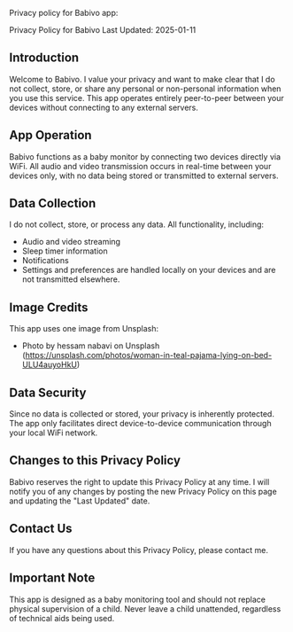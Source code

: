 Privacy policy for Babivo app:

Privacy Policy for Babivo
Last Updated: 2025-01-11

## Introduction ##
Welcome to Babivo. I value your privacy and want to make clear that I do not collect, store, or share any personal or non-personal information when you use this service. This app operates entirely peer-to-peer between your devices without connecting to any external servers.

## App Operation ##
Babivo functions as a baby monitor by connecting two devices directly via WiFi. All audio and video transmission occurs in real-time between your devices only, with no data being stored or transmitted to external servers.

## Data Collection ##
I do not collect, store, or process any data. All functionality, including:
- Audio and video streaming
- Sleep timer information
- Notifications
- Settings and preferences
are handled locally on your devices and are not transmitted elsewhere.

## Image Credits ##
This app uses one image from Unsplash:
- Photo by hessam nabavi on Unsplash
(https://unsplash.com/photos/woman-in-teal-pajama-lying-on-bed-ULU4auyoHkU)

## Data Security ##
Since no data is collected or stored, your privacy is inherently protected. The app only facilitates direct device-to-device communication through your local WiFi network.

## Changes to this Privacy Policy ##
Babivo reserves the right to update this Privacy Policy at any time. I will notify you of any changes by posting the new Privacy Policy on this page and updating the "Last Updated" date.

## Contact Us ##
If you have any questions about this Privacy Policy, please contact me.

## Important Note ##
This app is designed as a baby monitoring tool and should not replace physical supervision of a child. Never leave a child unattended, regardless of technical aids being used.
